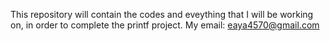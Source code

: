 This repository will contain the codes and eveything that
I will be working on, in order to complete the printf project.
My email: eaya4570@gmail.com
